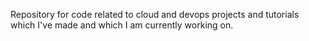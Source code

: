 Repository for code related to cloud and devops projects and tutorials which I've made and which I am currently working on.

